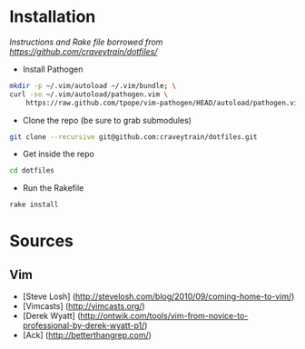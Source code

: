 # Installation 

*Instructions and Rake file borrowed from https://github.com/craveytrain/dotfiles/*

+ Install Pathogen

```sh
mkdir -p ~/.vim/autoload ~/.vim/bundle; \
curl -so ~/.vim/autoload/pathogen.vim \
    https://raw.github.com/tpope/vim-pathogen/HEAD/autoload/pathogen.vim
```

+ Clone the repo (be sure to grab submodules)

```sh
git clone --recursive git@github.com:craveytrain/dotfiles.git
```

+ Get inside the repo

```sh
cd dotfiles
```

+ Run the Rakefile

```sh
rake install
```

# Sources

## Vim
* [Steve Losh] (http://stevelosh.com/blog/2010/09/coming-home-to-vim/)
* [Vimcasts] (http://vimcasts.org/)
* [Derek Wyatt] (http://ontwik.com/tools/vim-from-novice-to-professional-by-derek-wyatt-p1/)
* [Ack] (http://betterthangrep.com/)